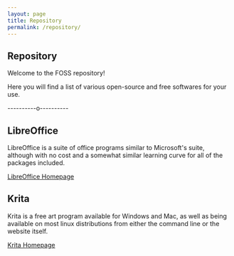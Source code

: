 ```yaml
---
layout: page
title: Repository
permalink: /repository/
---
```


## Repository

Welcome to the FOSS repository!

Here you will find a list of various open-source and free softwares
for your use.

----------o----------

## LibreOffice

LibreOffice is a suite of office programs similar to Microsoft's
suite, although with no cost and a somewhat similar learning curve
for all of the packages included.

[LibreOffice Homepage](https://www.libreoffice.org/)

## Krita

Krita is a free art program available for Windows and Mac, as well
as being available on most linux distributions from either the command
line or the website itself.

[Krita Homepage](https://krita.org/en/)
